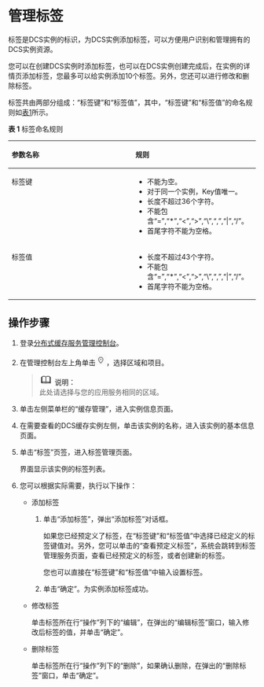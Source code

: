 # 管理标签<a name="ZH-CN_TOPIC_0170187468"></a>

标签是DCS实例的标识，为DCS实例添加标签，可以方便用户识别和管理拥有的DCS实例资源。

您可以在创建DCS实例时添加标签，也可以在DCS实例创建完成后，在实例的详情页添加标签，您最多可以给实例添加10个标签。另外，您还可以进行修改和删除标签。

标签共由两部分组成：“标签键”和“标签值”，其中，“标签键”和“标签值”的命名规则如[表1](#table193611920984)所示。

**表 1**  标签命名规则

<a name="table193611920984"></a>
<table><thead align="left"><tr id="row143632201486"><th class="cellrowborder" valign="top" width="50%" id="mcps1.2.3.1.1"><p id="p536311201182"><a name="p536311201182"></a><a name="p536311201182"></a>参数名称</p>
</th>
<th class="cellrowborder" valign="top" width="50%" id="mcps1.2.3.1.2"><p id="p63637201685"><a name="p63637201685"></a><a name="p63637201685"></a>规则</p>
</th>
</tr>
</thead>
<tbody><tr id="row43636201815"><td class="cellrowborder" valign="top" width="50%" headers="mcps1.2.3.1.1 "><p id="p336313201814"><a name="p336313201814"></a><a name="p336313201814"></a>标签键</p>
</td>
<td class="cellrowborder" valign="top" width="50%" headers="mcps1.2.3.1.2 "><a name="ul133310231694"></a><a name="ul133310231694"></a><ul id="ul133310231694"><li>不能为空。</li><li>对于同一个实例，Key值唯一。</li><li>长度不超过36个字符。</li><li>不能包含“=”,“*”,“&lt;”,“&gt;”,“\”,“,”,“|”,“/”。</li><li>首尾字符不能为空格。</li></ul>
</td>
</tr>
<tr id="row193632201781"><td class="cellrowborder" valign="top" width="50%" headers="mcps1.2.3.1.1 "><p id="p736315201282"><a name="p736315201282"></a><a name="p736315201282"></a>标签值</p>
</td>
<td class="cellrowborder" valign="top" width="50%" headers="mcps1.2.3.1.2 "><a name="ul1216717306916"></a><a name="ul1216717306916"></a><ul id="ul1216717306916"><li>长度不超过43个字符。</li><li>不能包含“=”,“*”,“&lt;”,“&gt;”,“\”,“,”,“|”,“/”。</li><li>首尾字符不能为空格。</li></ul>
</td>
</tr>
</tbody>
</table>

## 操作步骤<a name="section184051819123810"></a>

1.  登录[分布式缓存服务管理控制台](https://console.huaweicloud.com/dcs)。
2.  在管理控制台左上角单击![](figures/icon-region.png)，选择区域和项目。

    >![](public_sys-resources/icon-note.gif) **说明：**   
    >此处请选择与您的应用服务相同的区域。  

3.  单击左侧菜单栏的“缓存管理”，进入实例信息页面。
4.  在需要查看的DCS缓存实例左侧，单击该实例的名称，进入该实例的基本信息页面。
5.  单击“标签”页签，进入标签管理页面。

    界面显示该实例的标签列表。

6.  您可以根据实际需要，执行以下操作：
    -   添加标签
        1.  单击“添加标签”，弹出“添加标签”对话框。

            如果您已经预定义了标签，在“标签键”和“标签值”中选择已经定义的标签键值对。另外，您可以单击的“查看预定义标签”，系统会跳转到标签管理服务页面，查看已经预定义的标签，或者创建新的标签。

            您也可以直接在“标签键”和“标签值”中输入设置标签。

        2.  单击“确定”。为实例添加标签成功。

    -   修改标签

        单击标签所在行“操作”列下的“编辑”，在弹出的“编辑标签”窗口，输入修改后标签的值，并单击“确定”。

    -   删除标签

        单击标签所在行“操作”列下的“删除”，如果确认删除，在弹出的“删除标签”窗口，单击“确定”。



